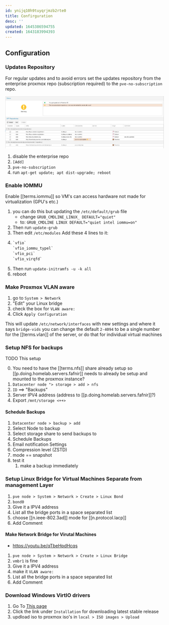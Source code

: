 ```yaml
---
id: ynijq10h9tuyqrjmzb2rte0
title: Confirguration
desc: ''
updated: 1645386594755
created: 1643183994393
---
```



## Configuration

### Updates Repository

For regular updates and to avoid errors set the updates repository from the enterprise proxmox repo (subscription required) to the `pve-no-subscription` repo.

![repos](/assets/images/2022-01-25-23-37-43.png)

1. disable the enterprise repo
2. `[Add]`
3. `pve-no-subscription`
4. run `apt-get update; apt dist-upgrade; reboot`

### Enable IOMMU

<!-- markdownlint-disable MD031-->

Enable [[terms.iommu]] so VM's can access hardware not made for virtualization (GPU's etc.)

1. you can do this but updating the `/etc/default/grub` file
   - change `GRUB_CMDLINE_LINUX_ DEFAULT="quiet"`
   - to: `GRUB_CMDLINE LINUX DEFAULT="quiet intel iommu=on"`
2. Then run `update-grub`
3. Then edit `/etc/modules` Add these 4 lines to it:
4.  
   ```txt
   `vfio`
   `vfio_iommu_typel`
   `vfio_pci`
   `vfio_virqfd`
   ```
5. Then run `update-initramfs -u -k all`
6. reboot

<!-- markdownlint-enable MD031-->
### Make Proxmox VLAN aware

1. go to `System > Network`
2. "Edit" your Linux bridge
3. check the box for `VLAN aware:`
4. Click `Apply Configuration`

This will update `/etc/network/interfaces` with new settings and where it says `bridge-vids` you can change the default `2-4094` to be a single number for the [[terms.vlan]] of the server, or do that for individual virtual machines

### Setup NFS for backups

TODO This setup

0. You need to have the [[terms.nfs]] share already setup so [[p.doing.homelab.servers.fafnir]] needs to already be setup and mounted to the proxmox instance?
1. `Datacenter node "> storage > add > nfs`
2. `ID` ==> "Backups"
3. Server IPV4 address (address to [[p.doing.homelab.servers.fafnir]]?)
4. Export `/mnt/storage <++>`

#### Schedule Backups

1. `Datacenter node > backup > add`
2. Select Node to backup
3. Select storage share to send backups to
4. Schedule Backups
5. Email notification Settings
6. Compression level (ZSTD)
7. mode == snapshot
8. test it
   1. make a backup immediately

### Setup Linux Bridge for Virtual Machines Separate from management Layer

1. `pve node > System > Network > Create > Linux Bond`
2. `bond0`
3. Give it a IPV4 address
4. List all the bridge ports in a space separated list
5. choose [[n.ieee-802.3ad]] mode for [[n.protocol.lacp]]
6. Add Comment

#### Make Network Bridge for Virutal Machines

- <https://youtu.be/qTbeHpdHcqs>

1. `pve node > System > Network > Create > Linux Bridge`
2. `vmbr1` is fine
3. Give it a IPV4 address
4. make it `VLAN aware:`
5. List all the bridge ports in a space separated list
6. Add Comment

### Download Windows VirtIO drivers

1. Go To [This page][1]
2. Click the link under `Installation` for downloading latest stable release
3. updload iso to proxmox iso's in `local > ISO images > Upload`

[1]: https://pve.proxmox.com/wiki/Windows_VirtIO_Drivers
